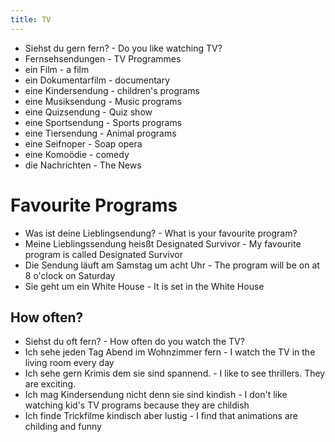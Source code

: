 ```yaml
---
title: TV
---
```

* Siehst du gern fern? - Do you like watching TV?
* Fernsehsendungen - TV Programmes
* ein Film - a film
* ein Dokumentarfilm - documentary
* eine Kindersendung - children's programs
* eine Musiksendung - Music programs
* eine Quizsendung - Quiz show
* eine Sportsendung - Sports programs
* eine Tiersendung - Animal programs
* eine Seifnoper - Soap opera
* eine Komoödie - comedy
* die Nachrichten - The News

# Favourite Programs
* Was ist deine Lieblingsendung? - What is your favourite program?
* Meine Lieblingssendung heisßt Designated Survivor - My favourite program is called Designated Survivor
* Die Sendung läuft am Samstag um acht Uhr - The program will be on at 8 o'clock on Saturday
* Sie geht um ein White House - It is set in the White House

## How often?
* Siehst du oft fern? - How often do you watch the TV?
* Ich sehe jeden Tag Abend im Wohnzimmer fern - I watch the TV in the living room every day
* Ich sehe gern Krimis dem sie sind spannend. - I like to see thrillers. They are exciting.
* Ich mag Kindersendung nicht denn sie sind kindish - I don't like watching kid's TV programs because they are childish
* Ich finde Trickfilme kindisch aber lustig - I find that animations are childing and funny